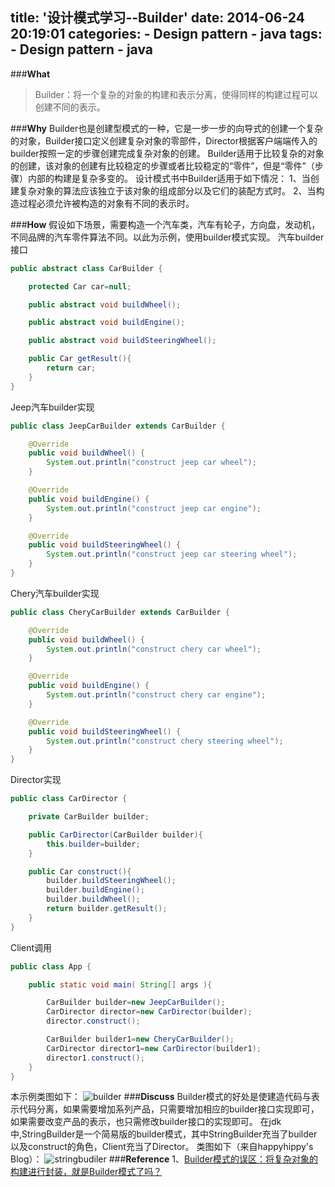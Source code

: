 title: '设计模式学习--Builder'
date: 2014-06-24 20:19:01
categories:
	- Design pattern
	- java
tags:
	- Design pattern
	- java
---

###**What**

> Builder：将一个复杂的对象的构建和表示分离，使得同样的构建过程可以创建不同的表示。<!--more-->

###**Why**
Builder也是创建型模式的一种，它是一步一步的向导式的创建一个复杂的对象，Builder接口定义创建复杂对象的零部件，Director根据客户端端传入的builder按照一定的步骤创建完成复杂对象的创建。
Builder适用于比较复杂的对象的创建，该对象的创建有比较稳定的步骤或者比较稳定的“零件”，但是“零件”（步骤）内部的构建是复杂多变的。
设计模式书中Builder适用于如下情况：
1、当创建复杂对象的算法应该独立于该对象的组成部分以及它们的装配方式时。
2、当构造过程必须允许被构造的对象有不同的表示时。

###**How**
假设如下场景，需要构造一个汽车类，汽车有轮子，方向盘，发动机，不同品牌的汽车零件算法不同。以此为示例，使用builder模式实现。
汽车builder接口
```java
public abstract class CarBuilder {

    protected Car car=null;

    public abstract void buildWheel();

    public abstract void buildEngine();

    public abstract void buildSteeringWheel();

    public Car getResult(){
        return car;
    }
}
```
Jeep汽车builder实现
```java
public class JeepCarBuilder extends CarBuilder {

    @Override
    public void buildWheel() {
        System.out.println("construct jeep car wheel");
    }

    @Override
    public void buildEngine() {
        System.out.println("construct jeep car engine");
    }

    @Override
    public void buildSteeringWheel() {
        System.out.println("construct jeep car steering wheel");
    }
}
```
Chery汽车builder实现
```java
public class CheryCarBuilder extends CarBuilder {

    @Override
    public void buildWheel() {
        System.out.println("construct chery car wheel");
    }

    @Override
    public void buildEngine() {
        System.out.println("construct chery car engine");
    }

    @Override
    public void buildSteeringWheel() {
        System.out.println("construct chery steering wheel");
    }
}
```
Director实现
```java
public class CarDirector {

    private CarBuilder builder;

    public CarDirector(CarBuilder builder){
        this.builder=builder;
    }

    public Car construct(){
        builder.buildSteeringWheel();
        builder.buildEngine();
        builder.buildWheel();
        return builder.getResult();
    }
}
```
Client调用
```java
public class App {

    public static void main( String[] args ){

        CarBuilder builder=new JeepCarBuilder();
        CarDirector director=new CarDirector(builder);
        director.construct();

        CarBuilder builder1=new CheryCarBuilder();
        CarDirector director1=new CarDirector(builder1);
        director1.construct();
    }
}
```
本示例类图如下：
![builder](http://yywang.qiniudn.com/builder.png)
###**Discuss**
Builder模式的好处是使建造代码与表示代码分离，如果需要增加系列产品，只需要增加相应的builder接口实现即可，如果需要改变产品的表示，也只需修改builder接口的实现即可。
在jdk中,StringBuilder是一个简易版的builder模式，其中StringBuilder充当了builder以及construct的角色，Client充当了Director。
类图如下（来自happyhippy's Blog）：
![stringbudiler](http://images.cnblogs.com/cnblogs_com/happyhippy/WindowsLiveWriter/Builder_B391/image_4.png)
###**Reference**
1、[Builder模式的误区：将复杂对象的构建进行封装，就是Builder模式了吗？](http://www.cnblogs.com/happyhippy/archive/2010/09/01/1814287.html)
